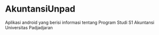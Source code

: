 # AkuntansiUnpad

Aplikasi android yang berisi informasi tentang Program Studi S1 Akuntansi Universitas Padjadjaran
